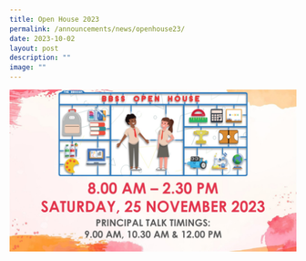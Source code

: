 ```yaml
---
title: Open House 2023
permalink: /announcements/news/openhouse23/
date: 2023-10-02
layout: post
description: ""
image: ""
---
```

![](/images/Announcement%20Images/openhouse2023-1.jpg)